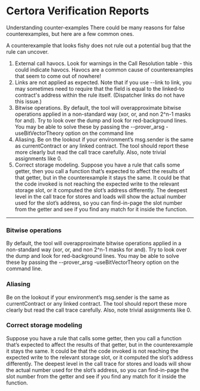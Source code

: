 # Certora Verification Reports

Understanding counter-examples
There could be many reasons for false counterexamples, but here are a few common ones.

A counterexample that looks fishy does not rule out a potential bug that the rule can uncover.

1. External call havocs. Look for warnings in the Call Resolution table - this could indicate havocs. Havocs are a common cause of counterexamples that seem to come out of nowhere!
2. Links are not applied as expected. Note that if you use --link to link, you may sometimes need to require that the field is equal to the linked-to contract's address within the rule itself. (Dispatcher links do not have this issue.)
3. Bitwise operations. By default, the tool will overapproximate bitwise operations applied in a non-standard way (xor, or, and non 2^n-1 masks for and). Try to look over the dump and look for red-background lines. You may be able to solve these by passing the --prover_arsg -useBitVectorTheory option on the command line
4. Aliasing. Be on the lookout if your environment’s msg.sender is the same as currentContract or any linked contract. The tool should report these more clearly but read the call trace carefully. Also, note trivial assignments like 0.
5. Correct storage modeling. Suppose you have a rule that calls some getter, then you call a function that’s expected to affect the results of that getter, but in the counterexample it stays the same. It could be that the code invoked is not reaching the expected write to the relevant storage slot, or it computed the slot’s address differently. The deepest level in the call trace for stores and loads will show the actual number used for the slot’s address, so you can find-in-page the slot number from the getter and see if you find any match for it inside the function.
---
### Bitwise operations

By default, the tool will overapproximate bitwise operations applied in a non-standard way (xor, or, and non 2^n-1 masks for and). Try to look over the dump and look for red-background lines. You may be able to solve these by passing the --prover_arsg -useBitVectorTheory option on the command line.

### Aliasing

Be on the lookout if your environment’s msg.sender is the same as currentContract or any linked contract. The tool should report these more clearly but read the call trace carefully. Also, note trivial assignments like 0.

### Correct storage modeling

Suppose you have a rule that calls some getter, then you call a function that’s expected to affect the results of that getter, but in the counterexample it stays the same. It could be that the code invoked is not reaching the expected write to the relevant storage slot, or it computed the slot’s address differently. The deepest level in the call trace for stores and loads will show the actual number used for the slot’s address, so you can find-in-page the slot number from the getter and see if you find any match for it inside the function.
